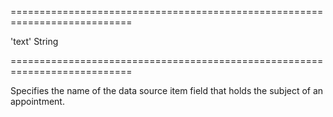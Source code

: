<!--**
/*-------------------------------------------
    Auto-generated file. Do not modify.
-------------------------------------------

**-->
===========================================================================
<!--default-->'text'<!--/default-->
<!--type-->String<!--/type-->
===========================================================================

<!--shortDescription-->
Specifies the name of the data source item field that holds the subject of an appointment.
<!--/shortDescription-->

<!--fullDescription-->

<!--/fullDescription-->